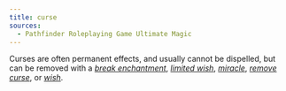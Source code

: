 ```yaml
---
title: curse
sources:
  - Pathfinder Roleplaying Game Ultimate Magic
---
```


Curses are often permanent effects, and usually cannot be dispelled, but can be removed with a [*break enchantment*](/spells/break-enchantment/), [*limited wish*](/spells/limited-wish/), [*miracle*](/spells/miracle/), [*remove curse*](/spells/remove-curse/), or [*wish*](/spells/wish/).
